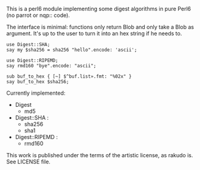 This is a perl6 module implementing some digest algorithms in pure Perl6 (no parrot or nqp:: code).

The interface is minimal: functions only return Blob and only take a Blob as
argument.  It's up to the user to turn it into an hex string if he needs to.

    use Digest::SHA;
    say my $sha256 = sha256 "hello".encode: 'ascii';
    
    use Digest::RIPEMD;
    say rmd160 "bye".encode: "ascii";

    sub buf_to_hex { [~] $^buf.list».fmt: "%02x" }
    say buf_to_hex $sha256;

Currently implemented:

* Digest
  - md5
* Digest::SHA :
  - sha256
  - sha1
* Digest::RIPEMD :
  - rmd160

This work is published under the terms of the artistic license, as rakudo is.
See LICENSE file.

